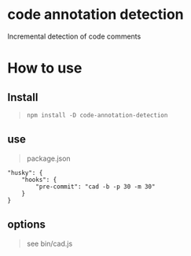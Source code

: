 # code annotation detection
Incremental detection of code comments

# How to use

## Install
> `npm install -D code-annotation-detection`

## use
> package.json

    "husky": {
        "hooks": {
            "pre-commit": "cad -b -p 30 -m 30"
        }
    }

## options
> see bin/cad.js
